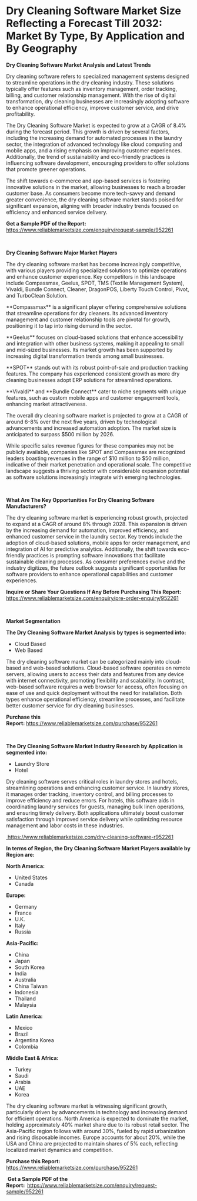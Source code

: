 <p><h1>Dry Cleaning Software Market Size Reflecting a Forecast Till 2032: Market By Type, By Application and By Geography</h1></p><p><strong>Dry Cleaning Software Market Analysis and Latest Trends</strong></p>
<p><p>Dry cleaning software refers to specialized management systems designed to streamline operations in the dry cleaning industry. These solutions typically offer features such as inventory management, order tracking, billing, and customer relationship management. With the rise of digital transformation, dry cleaning businesses are increasingly adopting software to enhance operational efficiency, improve customer service, and drive profitability.</p><p>The Dry Cleaning Software Market is expected to grow at a CAGR of 8.4% during the forecast period. This growth is driven by several factors, including the increasing demand for automated processes in the laundry sector, the integration of advanced technology like cloud computing and mobile apps, and a rising emphasis on improving customer experiences. Additionally, the trend of sustainability and eco-friendly practices is influencing software development, encouraging providers to offer solutions that promote greener operations.</p><p>The shift towards e-commerce and app-based services is fostering innovative solutions in the market, allowing businesses to reach a broader customer base. As consumers become more tech-savvy and demand greater convenience, the dry cleaning software market stands poised for significant expansion, aligning with broader industry trends focused on efficiency and enhanced service delivery.</p></p>
<p><strong>Get a Sample PDF of the Report:&nbsp;</strong> <a href="https://www.reliablemarketsize.com/enquiry/request-sample/952261?utm_campaign=3518&utm_medium=2&utm_source=Github&utm_content=ia&utm_term=17042025&utm_id=dry-cleaning-software">https://www.reliablemarketsize.com/enquiry/request-sample/952261</a></p>
<p>&nbsp;</p>
<p><strong>Dry Cleaning Software Major Market Players</strong></p>
<p><p>The dry cleaning software market has become increasingly competitive, with various players providing specialized solutions to optimize operations and enhance customer experience. Key competitors in this landscape include Compassmax, Geelus, SPOT, TMS (Textile Management System), Vivaldi, Bundle Connect, Cleaner, DragonPOS, Liberty Touch Control, Pivot, and TurboClean Solution.</p><p>**Compassmax** is a significant player offering comprehensive solutions that streamline operations for dry cleaners. Its advanced inventory management and customer relationship tools are pivotal for growth, positioning it to tap into rising demand in the sector.</p><p>**Geelus** focuses on cloud-based solutions that enhance accessibility and integration with other business systems, making it appealing to small and mid-sized businesses. Its market growth has been supported by increasing digital transformation trends among small businesses. </p><p>**SPOT** stands out with its robust point-of-sale and production tracking features. The company has experienced consistent growth as more dry cleaning businesses adopt ERP solutions for streamlined operations. </p><p>**Vivaldi** and **Bundle Connect** cater to niche segments with unique features, such as custom mobile apps and customer engagement tools, enhancing market attractiveness. </p><p>The overall dry cleaning software market is projected to grow at a CAGR of around 6-8% over the next five years, driven by technological advancements and increased automation adoption. The market size is anticipated to surpass $500 million by 2026.</p><p>While specific sales revenue figures for these companies may not be publicly available, companies like SPOT and Compassmax are recognized leaders boasting revenues in the range of $10 million to $50 million, indicative of their market penetration and operational scale. The competitive landscape suggests a thriving sector with considerable expansion potential as software solutions increasingly integrate with emerging technologies.</p></p>
<p>&nbsp;</p>
<p><strong>What Are The Key Opportunities For Dry Cleaning Software Manufacturers?</strong></p>
<p><p>The dry cleaning software market is experiencing robust growth, projected to expand at a CAGR of around 8% through 2028. This expansion is driven by the increasing demand for automation, improved efficiency, and enhanced customer service in the laundry sector. Key trends include the adoption of cloud-based solutions, mobile apps for order management, and integration of AI for predictive analytics. Additionally, the shift towards eco-friendly practices is prompting software innovations that facilitate sustainable cleaning processes. As consumer preferences evolve and the industry digitizes, the future outlook suggests significant opportunities for software providers to enhance operational capabilities and customer experiences.</p></p>
<p><strong>Inquire or Share Your Questions If Any Before Purchasing This Report:</strong> <a href="https://www.reliablemarketsize.com/enquiry/pre-order-enquiry/952261?utm_campaign=3518&utm_medium=2&utm_source=Github&utm_content=ia&utm_term=17042025&utm_id=dry-cleaning-software">https://www.reliablemarketsize.com/enquiry/pre-order-enquiry/952261</a></p>
<p>&nbsp;</p>
<p><strong>Market Segmentation</strong></p>
<p><strong>The Dry Cleaning Software Market Analysis by types is segmented into:</strong></p>
<p><ul><li>Cloud Based</li><li>Web Based</li></ul></p>
<p><p>The dry cleaning software market can be categorized mainly into cloud-based and web-based solutions. Cloud-based software operates on remote servers, allowing users to access their data and features from any device with internet connectivity, promoting flexibility and scalability. In contrast, web-based software requires a web browser for access, often focusing on ease of use and quick deployment without the need for installation. Both types enhance operational efficiency, streamline processes, and facilitate better customer service for dry cleaning businesses.</p></p>
<p><strong>Purchase this Report:&nbsp;</strong><a href="https://www.reliablemarketsize.com/purchase/952261?utm_campaign=3518&utm_medium=2&utm_source=Github&utm_content=ia&utm_term=17042025&utm_id=dry-cleaning-software">https://www.reliablemarketsize.com/purchase/952261</a></p>
<p>&nbsp;</p>
<p><strong>The Dry Cleaning Software Market Industry Research by Application is segmented into:</strong></p>
<p><ul><li>Laundry Store</li><li>Hotel</li></ul></p>
<p><p>Dry cleaning software serves critical roles in laundry stores and hotels, streamlining operations and enhancing customer service. In laundry stores, it manages order tracking, inventory control, and billing processes to improve efficiency and reduce errors. For hotels, this software aids in coordinating laundry services for guests, managing bulk linen operations, and ensuring timely delivery. Both applications ultimately boost customer satisfaction through improved service delivery while optimizing resource management and labor costs in these industries.</p></p>
<p><a href="https://www.reliablemarketsize.com/dry-cleaning-software-r952261?utm_campaign=3518&utm_medium=2&utm_source=Github&utm_content=ia&utm_term=17042025&utm_id=dry-cleaning-software">&nbsp;https://www.reliablemarketsize.com/dry-cleaning-software-r952261</a></p>
<p><strong>In terms of Region, the Dry Cleaning Software Market Players available by Region are:</strong></p>
<p>
    <p> <strong> North America: </strong>
        <ul>
            <li>United States</li>
            <li>Canada</li>
        </ul>
        </p> 
    <p> <strong> Europe: </strong>
        <ul>
            <li>Germany</li>
            <li>France</li>
            <li>U.K.</li>
            <li>Italy</li>
            <li>Russia</li>
        </ul>
        </p> 
    <p> <strong> Asia-Pacific: </strong>
        <ul>
            <li>China</li>
            <li>Japan</li>
            <li>South Korea</li>
            <li>India</li>
            <li>Australia</li>
            <li>China Taiwan</li>
            <li>Indonesia</li>
            <li>Thailand</li>
            <li>Malaysia</li>
        </ul>
        </p> 
    <p> <strong> Latin America: </strong>
        <ul>
            <li>Mexico</li>
            <li>Brazil</li>
            <li>Argentina Korea</li>
            <li>Colombia</li>
        </ul>
        </p> 
    <p> <strong> Middle East & Africa: </strong>
        <ul>
            <li>Turkey</li>
            <li>Saudi</li>
            <li>Arabia</li>
            <li>UAE</li>
            <li>Korea</li>
        </ul>
    </p>
    </p>
<p><p>The dry cleaning software market is witnessing significant growth, particularly driven by advancements in technology and increasing demand for efficient operations. North America is expected to dominate the market, holding approximately 40% market share due to its robust retail sector. The Asia-Pacific region follows with around 30%, fueled by rapid urbanization and rising disposable incomes. Europe accounts for about 20%, while the USA and China are projected to maintain shares of 5% each, reflecting localized market dynamics and competition.</p></p>
<p><strong>Purchase this Report: </strong><a href="https://www.reliablemarketsize.com/purchase/952261?utm_campaign=3518&utm_medium=2&utm_source=Github&utm_content=ia&utm_term=17042025&utm_id=dry-cleaning-software">https://www.reliablemarketsize.com/purchase/952261</a></p>
<p>&nbsp;<strong>Get a Sample PDF of the Report:&nbsp;&nbsp;</strong><a href="https://www.reliablemarketsize.com/enquiry/request-sample/952261?utm_campaign=3518&utm_medium=2&utm_source=Github&utm_content=ia&utm_term=17042025&utm_id=dry-cleaning-software">https://www.reliablemarketsize.com/enquiry/request-sample/952261</a></p>
<p><strong></strong></p>
<p><p></p><p></p><p></p></p>